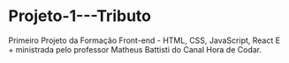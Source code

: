 # Projeto-1---Tributo
Primeiro Projeto da Formação Front-end - HTML, CSS, JavaScript, React E + ministrada pelo professor Matheus Battisti do Canal Hora de Codar.
